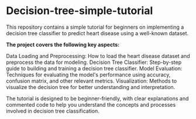 # Decision-tree-simple-tutorial
This repository contains a simple tutorial for beginners on implementing a decision tree classifier to predict heart disease using a well-known dataset. 

**The project covers the following key aspects:**

Data Loading and Preprocessing: How to load the heart disease dataset and preprocess the data for modeling.
Decision Tree Classifier: Step-by-step guide to building and training a decision tree classifier.
Model Evaluation: Techniques for evaluating the model's performance using accuracy, confusion matrix, and other relevant metrics.
Visualization: Methods to visualize the decision tree for better understanding and interpretation.

The tutorial is designed to be beginner-friendly, with clear explanations and commented code to help you understand the concepts and processes involved in decision tree classification.
